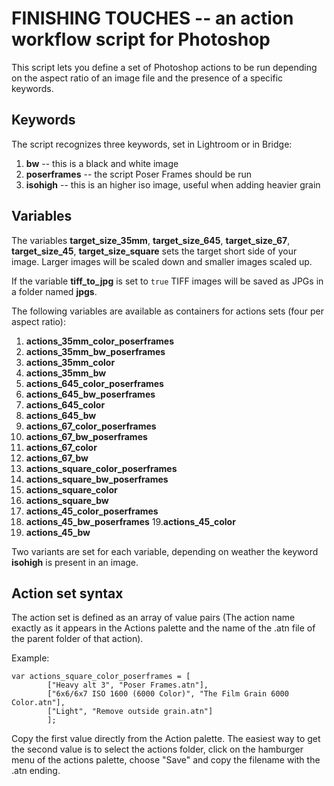 # FINISHING TOUCHES -- an action workflow script for Photoshop

This script lets you define a set of Photoshop actions to be run depending on the aspect ratio of an image file and the presence of a specific keywords.

## Keywords

The script recognizes three keywords, set in Lightroom or in Bridge:

1. **bw** -- this is a black and white image
2. **poserframes** -- the script Poser Frames should be run
3. **isohigh** -- this is an higher iso image, useful when adding heavier grain

## Variables

The variables **target_size_35mm**, **target_size_645**, **target_size_67**, **target_size_45**, **target_size_square** sets the target short side of your image. Larger images will be scaled down and smaller images scaled up.

If the variable **tiff_to_jpg** is set to `true` TIFF images will be saved as JPGs in a folder named **jpgs**.

The following variables are available as containers for actions sets (four per aspect ratio):

1. **actions_35mm_color_poserframes**
2. **actions_35mm_bw_poserframes**
3. **actions_35mm_color**
4. **actions_35mm_bw**
5. **actions_645_color_poserframes**
6. **actions_645_bw_poserframes**
7. **actions_645_color**
8. **actions_645_bw**
9. **actions_67_color_poserframes**
10. **actions_67_bw_poserframes**
11. **actions_67_color**
12. **actions_67_bw**
13. **actions_square_color_poserframes**
14. **actions_square_bw_poserframes**
15. **actions_square_color**
16. **actions_square_bw**
17. **actions_45_color_poserframes**
18. **actions_45_bw_poserframes**
19.**actions_45_color**
20. **actions_45_bw**

Two variants are set for each variable, depending on weather the keyword **isohigh** is present in an image.

## Action set syntax

The action set is defined as an array of value pairs (The action name exactly as it appears in the Actions palette and the name of the .atn file of the parent folder of that action).

Example:

	var actions_square_color_poserframes = [
			["Heavy alt 3", "Poser Frames.atn"],
			["6x6/6x7 ISO 1600 (6000 Color)", "The Film Grain 6000 Color.atn"], 
			["Light", "Remove outside grain.atn"]
			];
								
Copy the first value directly from the Action palette. The easiest way to get the second value is to select the actions folder, click on the hamburger menu of the actions palette, choose "Save" and copy the filename with the .atn ending.